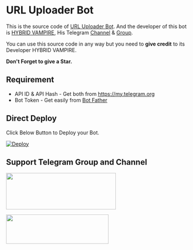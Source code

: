 # URL Uploader Bot

This is the source code of [URL Uploader Bot](https://t.me/URL_Uploader_HYBRID_Bot).
And the developer of this bot is [HYBRID VAMPIRE](https://t.me/HYBRID_VAMP), His Telegram [Channel](http://t.me/Tech_MasterZ) & [Group](http://t.me/Tech_MasterZ_Chat).

You can use this source code in any way but you need to **give credit** to its
Developer HYBRID VAMPIRE.

**Don't Forget to give a Star.**

## Requirement
* API ID & API Hash - Get both from https://my.telegram.org
* Bot Token - Get easily from [Bot Father](https://t.me/BotFather)

## Direct Deploy
Click Below Button to Deploy your Bot.

[![Deploy](https://www.herokucdn.com/deploy/button.svg)](https://github.com/AnasKhalid09/BlankKiller)

## Support Telegram Group and Channel

<a href="http://t.me/Tech_MasterZ"><img src="https://smartiblogster.com/wp-content/uploads/2021/03/smartiblogster-iblogster-join-telegram-channel.png" style="width: 300px; height: 100px"></a>

<a href="http://t.me/Tech_MasterZ_Chat"><img src="https://www.pngitem.com/pimgs/m/214-2144731_groups-on-telegram-telegram-group-link-png-transparent.png" style="width: 280px; height: 80px"></a>
